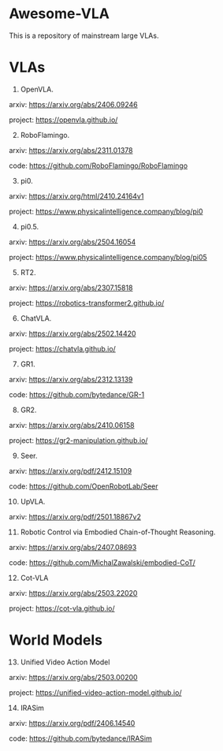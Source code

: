 # Awesome-VLA
This is a repository of mainstream large VLAs.

# VLAs

1. OpenVLA.

arxiv: https://arxiv.org/abs/2406.09246

project: https://openvla.github.io/

2. RoboFlamingo.

arxiv: https://arxiv.org/abs/2311.01378

code: https://github.com/RoboFlamingo/RoboFlamingo

3. pi0.

arxiv: https://arxiv.org/html/2410.24164v1

project: https://www.physicalintelligence.company/blog/pi0

4. pi0.5.

arxiv: https://arxiv.org/abs/2504.16054

project: https://www.physicalintelligence.company/blog/pi05

5. RT2.
 
arxiv: https://arxiv.org/abs/2307.15818

project: https://robotics-transformer2.github.io/

6. ChatVLA.
 
arxiv: https://arxiv.org/abs/2502.14420

project: https://chatvla.github.io/

7. GR1.

arxiv: https://arxiv.org/abs/2312.13139

code: https://github.com/bytedance/GR-1

8. GR2.

arxiv: https://arxiv.org/abs/2410.06158

project: https://gr2-manipulation.github.io/

9. Seer.
 
arxiv: https://arxiv.org/pdf/2412.15109

code: https://github.com/OpenRobotLab/Seer

10. UpVLA.

arxiv: https://arxiv.org/pdf/2501.18867v2

11. Robotic Control via Embodied Chain-of-Thought Reasoning.

arxiv: https://arxiv.org/abs/2407.08693

code: https://github.com/MichalZawalski/embodied-CoT/

12. Cot-VLA

arxiv: https://arxiv.org/abs/2503.22020

project: https://cot-vla.github.io/

# World Models

13. Unified Video Action Model
 
arxiv: https://arxiv.org/abs/2503.00200

project: https://unified-video-action-model.github.io/

14. IRASim

arxiv: https://arxiv.org/pdf/2406.14540

code: https://github.com/bytedance/IRASim

   
